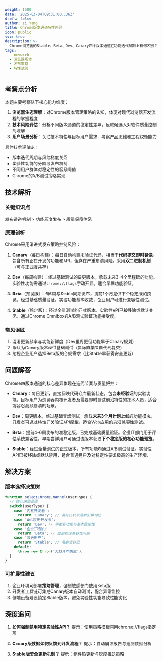 ```yaml
---
weight: 1500
date: '2025-03-04T09:31:00.136Z'
draft: false
author: zi.Yang
title: Chrome版本通道特性差异
icon: public
toc: true
description: >-
  Chrome浏览器的Stable、Beta、Dev、Canary四个版本通道在功能迭代周期上有何区别？从实验性API支持、稳定性风险等角度说明各版本的目标用户群体。
tags:
  - network
  - 浏览器版本
  - 发布策略
  - 特性试验
---
```


## 考察点分析

本题主要考察以下核心能力维度：
1. **浏览器生态理解**：对Chrome版本管理策略的认知，体现对现代浏览器开发流程的掌握程度
2. **技术风险评估**：分析不同版本通道的稳定性差异，反映候选人对软件质量控制的理解
3. **用户场景分析**：关联技术特性与目标用户需求，考察产品思维和工程权衡能力

具体技术评估点：
- 版本迭代周期与风险梯度关系
- 实验性功能的分阶段发布机制
- 不同用户群体对稳定性的容忍阈值
- Chrome的A/B测试策略实现

## 技术解析

### 关键知识点
发布通道机制 > 功能灰度发布 > 质量保障体系

### 原理剖析
Chrome采用渐进式发布策略控制风险：
1. **Canary**（每日构建）：每日自动构建未验证代码，相当于**代码提交即时镜像**。包含所有正在开发的功能和API，但存在严重崩溃风险。采用**双二进制机制**（可与正式版共存）

2. **Dev**（每周构建）：经过基础测试的周更版本，承载未来3-4个里程碑的功能。实验性功能需通过`chrome://flags`手动开启，适合早期功能验证。

3. **Beta**（预览版）：每6周与Stable同期发布，提前1个月提供下个稳定版的预览。经过基础质量验证，实验功能基本收敛，企业用户可进行兼容性测试。

4. **Stable**（稳定版）：经过全量测试的正式版本，实验性API已被移除或默认关闭。通过Chrome Omnibox的A/B测试验证功能接受度。

### 常见误区
1. 混淆更新频率与功能新鲜度（Dev虽周更但功能早于Canary规划）
2. 误认为Canary版本经过基础测试（实际直接来自代码提交）
3. 忽视企业用户选择Beta版的合规需求（比Stable早获得安全更新）

## 问题解答

Chrome四版本通道的核心差异体现在迭代节奏与质量把控：
- **Canary**：每日更新，直接反映代码仓库最新状态，包含**未经验证**的实验功能。目标用户为浏览器内核开发者及需要即时测试前沿特性的技术人员，适合能容忍高频崩溃的场景。

- **Dev**：周更版本，经过基础冒烟测试，承载**未来3个月计划上线**的功能模块。开发者可通过特性开关验证API原型，适合Web应用的前沿兼容性测试。

- **Beta**：提前4-6周发布的准稳定版，已完成基础质量验证。企业IT部门用于评估系统兼容性，早期尝鲜用户可通过该版本获取**下个稳定版的核心功能预览**。

- **Stable**：经过全量测试的正式版本，所有功能均通过A/B测试验证。实验性API已被移除或默认禁用，适合普通用户及对稳定性要求极高的生产环境。

## 解决方案

### 版本选择决策树
```javascript
function selectChromeChannel(userType) {
  // 核心决策逻辑
  switch(userType) {
    case '内核开发者':
      return 'Canary'; // 需每日获取最新引擎特性
    case 'Web应用开发者':
      return 'Dev'; // 平衡新功能与基本稳定性
    case '企业IT部门':
      return 'Beta'; // 提前发现兼容性问题
    case '普通用户':
      return 'Stable'; // 零崩溃容忍
    default:
      throw new Error('无效用户类型');
  }
}
```

### 可扩展性建议
1. 企业环境可部署**策略管理**，强制敏感部门使用Beta版
2. 开发者工具链可集成Canary版本自动测试，配合异常监控
3. 低端设备建议锁定Stable版本，避免实验性功能导致性能劣化

## 深度追问

1. **如何强制禁用特定实验性API？**
提示：使用策略模板禁用chrome://flags指定项

2. **Canary版数据如何反馈到开发流程？**
提示：自动崩溃报告与遥测数据分析

3. **Stable版安全更新机制？**
提示：组件热更新与灰度推送策略